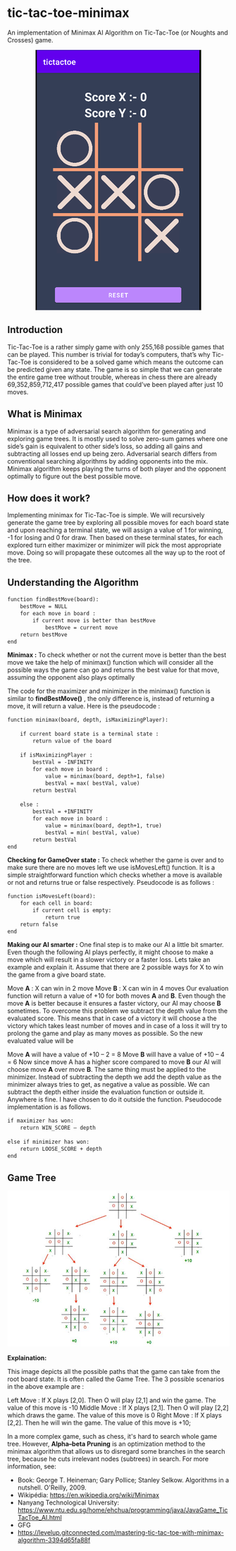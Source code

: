 # tic-tac-toe-minimax
An implementation of Minimax AI Algorithm on Tic-Tac-Toe (or Noughts and Crosses) game.
<p align="center">
	<img src="TicTac.png"></img>
</p>

## Introduction
Tic-Tac-Toe is a rather simply game with only 255,168 possible games that can be played. This number is trivial for today’s computers, that’s why Tic-Tac-Toe is considered to be a solved game which means the outcome can be predicted given any state. The game is so simple that we can generate the entire game tree without trouble, whereas in chess there are already 69,352,859,712,417 possible games that could’ve been played after just 10 moves.

## What is Minimax
Minimax is a type of adversarial search algorithm for generating and exploring game trees. It is mostly used to solve zero-sum games where one side’s gain is equivalent to other side’s loss, so adding all gains and subtracting all losses end up being zero.
Adversarial search differs from conventional searching algorithms by adding opponents into the mix. Minimax algorithm keeps playing the turns of both player and the opponent optimally to figure out the best possible move.

## How does it work?
Implementing minimax for Tic-Tac-Toe is simple. We will recursively generate the game tree by exploring all possible moves for each board state and upon reaching a terminal state, we will assign a value of 1 for winning, -1 for losing and 0 for draw. Then based on these terminal states, for each explored turn either maximizer or minimizer will pick the most appropriate move. Doing so will propagate these outcomes all the way up to the root of the tree.

## Understanding the Algorithm

```
function findBestMove(board):
    bestMove = NULL
    for each move in board :
        if current move is better than bestMove
            bestMove = current move
    return bestMove
end
```
**Minimax :**
To check whether or not the current move is better than the best move we take the help of minimax() function which will consider all the possible ways the game can go and returns the best value for that move, assuming the opponent also plays optimally 

The code for the maximizer and minimizer in the minimax() function is similar to **findBestMove()** , the only difference is, instead of returning a move, it will return a value. Here is the pseudocode :  

```
function minimax(board, depth, isMaximizingPlayer):

    if current board state is a terminal state :
        return value of the board
    
    if isMaximizingPlayer :
        bestVal = -INFINITY 
        for each move in board :
            value = minimax(board, depth+1, false)
            bestVal = max( bestVal, value) 
        return bestVal

    else :
        bestVal = +INFINITY 
        for each move in board :
            value = minimax(board, depth+1, true)
            bestVal = min( bestVal, value) 
        return bestVal 
end
```
**Checking for GameOver state :**
To check whether the game is over and to make sure there are no moves left we use isMovesLeft() function. It is a simple straightforward function which checks whether a move is available or not and returns true or false respectively. Pseudocode is as follows :
```
function isMovesLeft(board):
    for each cell in board:
        if current cell is empty:
            return true
    return false
end
```

**Making our AI smarter :**
One final step is to make our AI a little bit smarter. Even though the following AI plays perfectly, it might choose to make a move which will result in a slower victory or a faster loss. Lets take an example and explain it.
Assume that there are 2 possible ways for X to win the game from a give board state.

Move **A** : X can win in 2 move
Move **B** : X can win in 4 moves
Our evaluation function will return a value of +10 for both moves **A** and **B**. Even though the move **A** is better because it ensures a faster victory, our AI may choose **B** sometimes. To overcome this problem we subtract the depth value from the evaluated score. This means that in case of a victory it will choose a the victory which takes least number of moves and in case of a loss it will try to prolong the game and play as many moves as possible. So the new evaluated value will be

Move **A** will have a value of +10 – 2 = 8
Move **B** will have a value of +10 – 4 = 6
Now since move A has a higher score compared to move **B** our AI will choose move **A** over move **B**. The same thing must be applied to the minimizer. Instead of subtracting the depth we add the depth value as the minimizer always tries to get, as negative a value as possible. We can subtract the depth either inside the evaluation function or outside it. Anywhere is fine. I have chosen to do it outside the function. Pseudocode implementation is as follows. 
```
if maximizer has won:
    return WIN_SCORE – depth

else if minimizer has won:
    return LOOSE_SCORE + depth
end
```

## Game Tree
<p align="center">
	<img src="Game Tree.jpg"></img>
</p>

**Explaination:**

This image depicts all the possible paths that the game can take from the root board state. It is often called the Game Tree.
The 3 possible scenarios in the above example are :

Left Move : If X plays [2,0]. Then O will play [2,1] and win the game. The value of this move is -10
Middle Move : If X plays [2,1]. Then O will play [2,2] which draws the game. The value of this move is 0
Right Move : If X plays [2,2]. Then he will win the game. The value of this move is +10;

In a more complex game, such as chess, it's hard to search whole game tree. However, **Alpha–beta Pruning** is an optimization method to the minimax algorithm that allows us to disregard some branches in the search tree, because he cuts irrelevant nodes (subtrees) in search. For more information, see:

* Book: George T. Heineman; Gary Pollice; Stanley Selkow. Algorithms in a nutshell. O'Reilly, 2009.
* Wikipédia: <https://en.wikipedia.org/wiki/Minimax>
* Nanyang Technological University: <https://www.ntu.edu.sg/home/ehchua/programming/java/JavaGame_TicTacToe_AI.html>
* GFG
* https://levelup.gitconnected.com/mastering-tic-tac-toe-with-minimax-algorithm-3394d65fa88f
